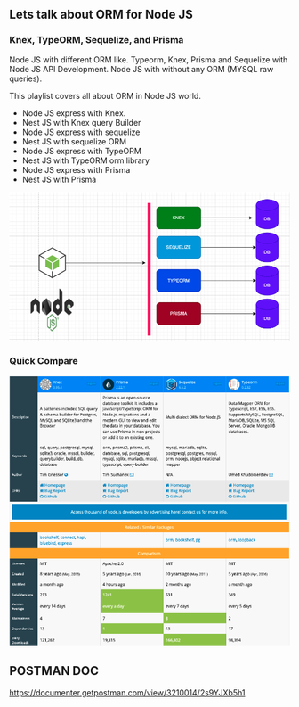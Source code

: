 ## Lets talk about ORM for Node JS

### Knex, TypeORM, Sequelize, and Prisma
Node JS  with different ORM like.
Typeorm, Knex, Prisma and Sequelize with Node JS API Development.
Node JS with without any ORM (MYSQL raw queries).

This playlist covers all about ORM in Node JS world.

- Node JS express with Knex.
- Nest JS with Knex query Builder
- Node JS express with sequelize
- Nest JS with sequelize ORM
- Node JS express with TypeORM
- Nest JS with TypeORM orm library  
- Node JS express with Prisma
- Nest JS with Prisma

![](/snap/diag.png)

### Quick Compare
![](/snap/compare.png)

## POSTMAN DOC
https://documenter.getpostman.com/view/3210014/2s9YJXb5h1 